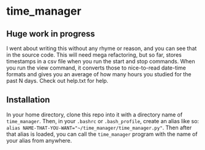 # time_manager

## Huge work in progress

I went about writing this without any rhyme or reason,
and you can see that in the source code.
This will need mega refactoring, but so far, stores timestamps in
a csv file when you run the start and stop commands. When you run
the view command, it converts those to nice-to-read date-time formats
and gives you an average of how many hours you studied for the past
N days. Check out help.txt for help.

## Installation

In your home directory, clone this repo into it with a directory name of
`time_manager`. Then, in your `.bashrc` or `.bash_profile`, create an alias
like so: `alias NAME-THAT-YOU-WANT="~/time_manager/time_manager.py"`.
Then after that alias is loaded, you can call the `time_manager` program with
the name of your alias from anywhere.
